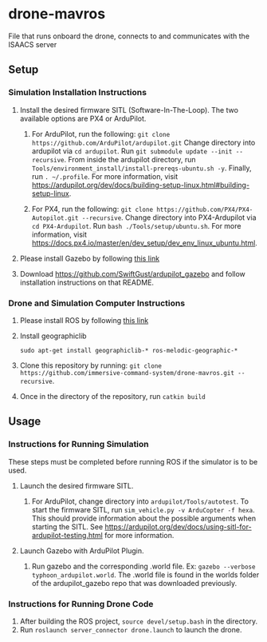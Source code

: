 # drone-mavros
File that runs onboard the drone, connects to and communicates with the ISAACS server

## Setup
### Simulation Installation Instructions
1. Install the desired firmware SITL (Software-In-The-Loop). The two available options are PX4 or ArduPilot.
    1. For ArduPilot, run the following: `git clone https://github.com/ArduPilot/ardupilot.git`
    Change directory into ardupilot via `cd ardupilot`. Run `git submodule update --init --recursive`. 
    From inside the ardupilot directory, run `Tools/environment_install/install-prereqs-ubuntu.sh -y`. Finally,
    run `. ~/.profile`. For more information, visit https://ardupilot.org/dev/docs/building-setup-linux.html#building-setup-linux.
    
    2. For PX4, run the following: `git clone https://github.com/PX4/PX4-Autopilot.git --recursive`.
    Change directory into PX4-Ardupilot via `cd PX4-Ardupilot`. Run `bash ./Tools/setup/ubuntu.sh`.
    For more information, visit https://docs.px4.io/master/en/dev_setup/dev_env_linux_ubuntu.html.
    
2. Please install Gazebo by following [this link](http://gazebosim.org/tutorials?tut=install_ubuntu&cat=install)

3. Download https://github.com/SwiftGust/ardupilot_gazebo and follow installation instructions on that README.

### Drone and Simulation Computer Instructions

1. Please install ROS by following [this link](http://wiki.ros.org/melodic/Installation)

2. Install geographiclib
    ```
    sudo apt-get install geographiclib-* ros-melodic-geographic-*    
    ```
   
3. Clone this repository by running: `git clone https://github.com/immersive-command-system/drone-mavros.git --recursive`.

4. Once in the directory of the repository, run `catkin build`

## Usage
### Instructions for Running Simulation
These steps must be completed before running ROS if the simulator is to be used.
1. Launch the desired firmware SITL.  
    1. For ArduPilot, change directory into `ardupilot/Tools/autotest`. 
    To start the firmware SITL, run `sim_vehicle.py -v ArduCopter -f hexa`. 
    This should provide information about the possible arguments when starting the SITL.
    See https://ardupilot.org/dev/docs/using-sitl-for-ardupilot-testing.html for more information.
    
2. Launch Gazebo with ArduPilot Plugin.
    1. Run gazebo and the corresponding .world file. Ex: `gazebo --verbose typhoon_ardupilot.world`.
    The .world file is found in the worlds folder of the ardupilot_gazebo repo that was downloaded previously.
    
### Instructions for Running Drone Code
1. After building the ROS project, `source devel/setup.bash` in the directory.
2. Run `roslaunch server_connector drone.launch` to launch the drone.

    
    